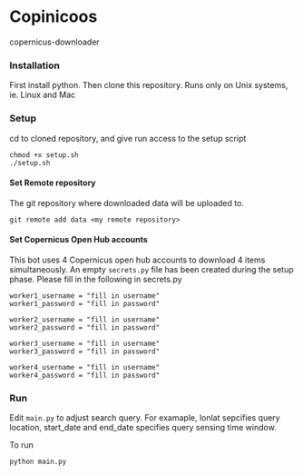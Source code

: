 # Copinicoos
copernicus-downloader

### Installation
First install python. Then clone this repository. Runs only on Unix systems, ie. Linux and Mac

### Setup 
cd to cloned repository, and give run access to the setup script
```
chmod +x setup.sh
./setup.sh
```

#### Set Remote repository
The git repository where downloaded data will be uploaded to.
```
git remote add data <my remote repository>
```

#### Set Copernicus Open Hub accounts
This bot uses 4 Copernicus open hub accounts to download 4 items simultaneously. An empty `secrets.py` file has been created during the setup phase. Please fill in the following in secrets.py

```
worker1_username = "fill in username"
worker1_password = "fill in password"

worker2_username = "fill in username"
worker2_password = "fill in password"

worker3_username = "fill in username"
worker3_password = "fill in password"

worker4_username = "fill in username"
worker4_password = "fill in password"

```

### Run
Edit `main.py` to adjust search query. For examaple, lonlat sepcifies query location, start_date and end_date specifies query sensing time window.

To run
```
python main.py
```
